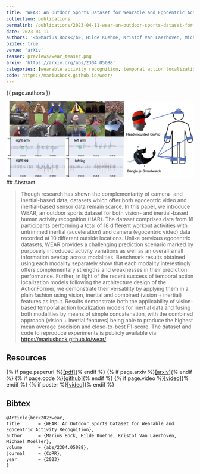 ```yaml
---
title: "WEAR: An Outdoor Sports Dataset for Wearable and Egocentric Activity Recognition"
collection: publications
permalink: /publications/2023-04-11-wear-an-outdoor-sports-dataset-for-wearable-and-egocentric-activity-recognition
date: 2023-04-11
authors: '<b>Marius Bock</b>, Hilde Kuehne, Kristof Van Laerhoven, Michael Moeller'
bibtex: true
venue: 'arXiv'
teaser: previews/wear_teaser.png
arxiv: 'https://arxiv.org/abs/2304.05088'
categories: [wearable activity recognition, temporal action localization, mulitmodal activity recognition, datasets]
code: https://mariusbock.github.io/wear/
---
```


{{ page.authors }}

<img class="pub_teaser" src="../images/previews/wear.png" alt="Teaser Image" title="teaser" />
## Abstract

> Though research has shown the complementarity of camera- and inertial-based data, datasets which offer both egocentric video and inertial-based sensor data remain scarce. In this paper, we introduce WEAR, an outdoor sports dataset for both vision- and inertial-based human activity recognition (HAR). The dataset comprises data from 18 participants performing a total of 18 different workout activities with untrimmed inertial (acceleration) and camera (egocentric video) data recorded at 10 different outside locations. Unlike previous egocentric datasets, WEAR provides a challenging prediction scenario marked by purposely introduced activity variations as well as an overall small information overlap across modalities. Benchmark results obtained using each modality separately show that each modality interestingly offers complementary strengths and weaknesses in their prediction performance. Further, in light of the recent success of temporal action localization models following the architecture design of the ActionFormer, we demonstrate their versatility by applying them in a plain fashion using vision, inertial and combined (vision + inertial) features as input. Results demonstrate both the applicability of vision-based temporal action localization models for inertial data and fusing both modalities by means of simple concatenation, with the combined approach (vision + inertial features) being able to produce the highest mean average precision and close-to-best F1-score. The dataset and code to reproduce experiments is publicly available via: https://mariusbock.github.io/wear/

## Resources

{% if page.paperurl %}<a href=" {{ page.paperurl }} ">[pdf]</a>{% endif %} {% if page.arxiv %}<a href=" {{ page.arxiv }} ">[arxiv]</a>{% endif %} {% if page.code %}<a href=" {{ page.code }} ">[github]</a>{% endif %} {% if page.video %}<a href=" {{ page.video }} ">[video]</a>{% endif %} {% if poster %}<a href=" {{ page.poster }} ">[video]</a>{% endif %}

## Bibtex

    @Article{bock2023wear,
    title       = {WEAR: An Outdoor Sports Dataset for Wearable and Egocentric Activity Recognition},
    author      = {Marius Bock, Hilde Kuehne, Kristof Van Laerhoven, Michael Moeller},
    volume 		= {abs/2304.05088},
    journal     = {CoRR},
    year        = {2023}
    }
